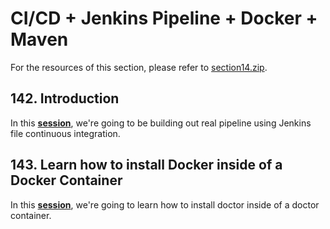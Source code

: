 # CI/CD + Jenkins Pipeline + Docker + Maven
For the resources of this section, please refer to [section14.zip](resources/section14.zip).

## 142. Introduction
In this [**session**](https://www.udemy.com/course/jenkins-from-zero-to-hero/learn/lecture/13664346#overview), we're going to be building out real pipeline using Jenkins file continuous integration.

## 143. Learn how to install Docker inside of a Docker Container
In this [**session**](https://www.udemy.com/course/jenkins-from-zero-to-hero/learn/lecture/13664352#overview), we're going to learn how to install doctor inside of a doctor container.

